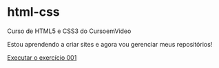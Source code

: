 # html-css
 Curso de HTML5 e CSS3 do CursoemVideo

Estou aprendendo a criar sites e agora vou gerenciar meus repositórios!

<a href="https://davidbrayan98.github.io/html-css/exercicios/ex001/index.html"> Executar o exercício 001 </a>